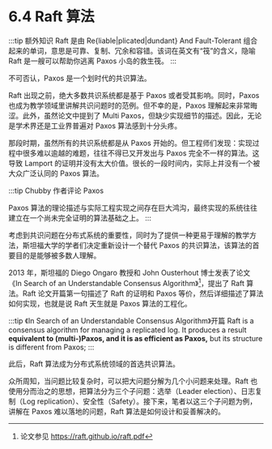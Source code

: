 # 6.4 Raft 算法

:::tip 额外知识
Raft 是由 Re{liable|plicated|dundant} And Fault-Tolerant 组合起来的单词，意思是可靠、复制、冗余和容错。该词在英文有“筏”的含义，隐喻 Raft 是一艘可以帮助你逃离 Paxos 小岛的救生筏。
:::

不可否认，Paxos 是一个划时代的共识算法。

Raft 出现之前，绝大多数共识系统都是基于 Paxos 或者受其影响。同时，Paxos 也成为教学领域里讲解共识问题时的范例。但不幸的是，Paxos 理解起来非常晦涩。此外，虽然论文中提到了 Multi Paxos，但缺少实现细节的描述。因此，无论是学术界还是工业界普遍对 Paxos 算法感到十分头疼。

那段时期，虽然所有的共识系统都是从 Paxos 开始的。但工程师们发现：实现过程中很多难以逾越的难题，往往不得已又开发出与 Paxos 完全不一样的算法。这导致 Lamport 的证明并没有太大价值。很长的一段时间内，实际上并没有一个被大众广泛认同的 Paxos 算法。

:::tip Chubby 作者评论 Paxos

Paxos 算法的理论描述与实际工程实现之间存在巨大鸿沟，最终实现的系统往往建立在一个尚未完全证明的算法基础之上。
:::

考虑到共识问题在分布式系统的重要性，同时为了提供一种更易于理解的教学方法，斯坦福大学的学者们决定重新设计一个替代 Paxos 的共识算法，该算法的首要目的是能够被多数人理解。

2013 年，斯坦福的 Diego Ongaro 教授和 John Ousterhout 博士发表了论文 《In Search of an Understandable Consensus Algorithm》[^1]，提出了 Raft 算法。Raft 论文开篇第一句描述了 Raft 的证明和 Paxos 等价，然后详细描述了算法如何实现，也就是说 Raft 天生就是 Paxos 算法的工程化。

:::tip 《In Search of an Understandable Consensus Algorithm》开篇
Raft is a consensus algorithm for managing a replicated log. It produces a result **equivalent to (multi-)Paxos, and it is as efficient as Paxos,** but its structure is different from Paxos;
:::

此后，Raft 算法成为分布式系统领域的首选共识算法。

众所周知，当问题比较复杂时，可以把大问题分解为几个小问题来处理。Raft 也使用分而治之的思想，把算法分为三个子问题：选举（Leader election）、日志复制（Log replication）、安全性（Safety）。接下来，笔者以这三个子问题为例，讲解在 Paxos 难以落地的问题，Raft 算法是如何设计和妥善解决的。

[^1]: 论文参见 https://raft.github.io/raft.pdf